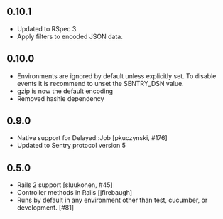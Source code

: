 0.10.1
------

- Updated to RSpec 3.
- Apply filters to encoded JSON data.


0.10.0
------

- Environments are ignored by default unless explicitly set. To disable
  events it is recommend to unset the SENTRY_DSN value.
- gzip is now the default encoding
- Removed hashie dependency


0.9.0
-----

- Native support for Delayed::Job [pkuczynski, #176]
- Updated to Sentry protocol version 5


0.5.0
-----
- Rails 2 support [sluukonen, #45]
- Controller methods in Rails [jfirebaugh]
- Runs by default in any environment other than test, cucumber, or development. [#81]
